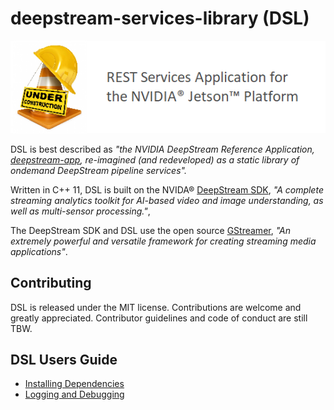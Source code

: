 # deepstream-services-library (DSL)

![](/Images/under-construction.png)

DSL is best described as _"the NVIDIA DeepStream Reference Application, [deepstream-app](https://docs.nvidia.com/metropolis/deepstream/dev-guide/index.html#page/DeepStream_Development_Guide%2Fdeepstream_app_architecture.html), re-imagined (and redeveloped) as a static library of ondemand DeepStream pipeline services"._

Written in C++ 11, DSL is built on the NVIDA® [DeepStream SDK](https://developer.nvidia.com/deepstream-sdk), _"A complete streaming analytics toolkit for AI-based video and image understanding, as well as multi-sensor processing."_, 

The DeepStream SDK and DSL use the open source [GStreamer](https://gstreamer.freedesktop.org/),  _"An extremely powerful and versatile framework for creating streaming media applications"_.

## Contributing
DSL is released under the MIT license. Contributions are welcome and greatly appreciated. Contributor guidelines and code of conduct are still TBW. 

## DSL Users Guide

* [Installing Dependencies](/docs/installing-dependencies.md)
* [Logging and Debugging](/docs/debugging-dsl.md)
